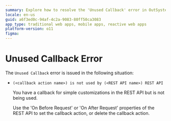 ```yaml
---
summary: Explore how to resolve the 'Unused Callback' error in OutSystems 11 (O11) by utilizing or removing unused REST API callbacks.
locale: en-us
guid: a6f3ed0c-94af-4c2a-9083-80ff50ca3083
app_type: traditional web apps, mobile apps, reactive web apps
platform-version: o11
figma:
---
```


# Unused Callback Error

The `Unused Callback` error is issued in the following situation:

* `(<callback action name>) is not used by (<REST API name>) REST API`

    You have a callback for simple customizations in the REST API but is not being used.

    Use the 'On Before Request' or 'On After Request' properties of the REST API to set the callback action, or delete the callback action.
